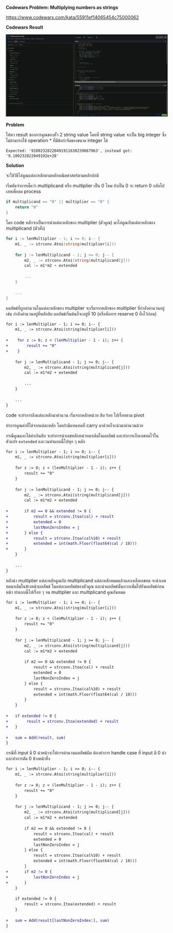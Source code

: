 **Codewars Problem: Multiplying numbers as strings**

https://www.codewars.com/kata/55911ef14065454c75000062

**Codewars Result**

![result](https://github.com/D4rk1ink/Codewars-Problems/blob/master/multiplying-numbers-as-strings/result.png?raw=true)

**Problem**

ให้หา result ของการคูณของทั้ว 2 string value โดยที่ string value จะเป็น big integer ซึ่งไม่สามารถใช้ operation * ที่มีข้อกำจัดของขนาด integer ได้

```
Expected: '91002328220491911630239667963', instead got: '9.100232822049192e+28'
```

**Solution**

จะใช้วิธีไล่คูณแต่ละหลักตามหลักคณิตศาสตร์ตามหลักปกติ

เริ่มตันจำการเช็คว่า multiplicand หรือ multiplier เป็น 0 ไหม ถ้าเป็น 0 จะ return 0 กลับไปเลยเพื่อลด process
```go
if multiplicand == "0" || multiplier == "0" {
    return "0"
}
```

โดย code หลักจะเป็นการนำแต่ละหลักของ multiplier (ตัวคูณ) มาไล่คูณกับแต่ละหลักของ multiplicand (ตัวตั้ง)

```go
for i := lenMultiplier - 1; i >= 0; i-- {
    m1, _ := strconv.Atoi(string(multiplier[i]))

    for j := lenMultiplicand - 1; j >= 0; j-- {
        m2, _ := strconv.Atoi(string(multiplicand[j]))
        cal := m1*m2 + extended
        
        ...
    }

    ...
}
```

ผลลัพธ์ที่ถูกคำนวนในแต่ละหลักของ multiplier จะเริ่มจากหลักของ multiplier ที่กำลังคำนวนอยู่ เช่น กำลังคำนวนอยู่ที่หลักสิบ ผลลัพธ์เริ่มต้นก็จะอยู่ที่ 10 (หรือคือการ reserve 0 ทิ้งไว้ก่อน)


```diff
for i := lenMultiplier - 1; i >= 0; i-- {
    m1, _ := strconv.Atoi(string(multiplier[i]))

+    for z := 0; z < (lenMultiplier - 1 - i); z++ {
+        result += "0"
+    }

    for j := lenMultiplicand - 1; j >= 0; j-- {
        m2, _ := strconv.Atoi(string(multiplicand[j]))
        cal := m1*m2 + extended
        
        ...
    }

    ...
}
```

code จะทำการดึงแต่ละหลักมาคำนวน เริ่มจากหลักหน่วย สิบ ร้อย ไปเรื่อยตาม pivot

ทำการคูณค่าที่ได้จากแต่ละหลัก โดยถ้ามีแทนทดที่ carry มาด้วยก็จะนำมาคำนวนด้วย

กรณีคูณและได้ค่าเกินสิบ จะทำการนำเลขหลักหน่วยมาเติมในผลลัพธ์ และทำการเก็บเลขทดไว้ในตัวแปร `extended` และวนทำแบบนี้ไปทุก ๆ หลัก

```diff
for i := lenMultiplier - 1; i >= 0; i-- {
    m1, _ := strconv.Atoi(string(multiplier[i]))

    for z := 0; z < (lenMultiplier - 1 - i); z++ {
        result += "0"
    }

    for j := lenMultiplicand - 1; j >= 0; j-- {
        m2, _ := strconv.Atoi(string(multiplicand[j]))
        cal := m1*m2 + extended

+       if m2 == 0 && extended != 0 {
+           result = strconv.Itoa(cal) + result
+           extended = 0
+           lastNonZeroIndex = j
+       } else {
+           result = strconv.Itoa(cal%10) + result
+           extended = int(math.Floor(float64(cal / 10)))
+       }
    }

    ...
}
```

หลังนำ multiplier แต่ละหลักคูณกับ multiplicand แต่ละหลักหมดแล้วและเหลือเลขทด จะนำเลขทดมาเติมในข้างหน้าผลลัพธ์ ในแต่ละผลลัพธ์ของตัวคูณ และนำผลลัพธ์นั้นบวกเพิ่มไปยังผลลัพธ์ก่อนหน้า ทำแบบนี้ไปเรื่อย ๆ จน multiplier และ multiplicand คูณกันหมด

```diff
for i := lenMultiplier - 1; i >= 0; i-- {
    m1, _ := strconv.Atoi(string(multiplier[i]))

    for z := 0; z < (lenMultiplier - 1 - i); z++ {
        result += "0"
    }

    for j := lenMultiplicand - 1; j >= 0; j-- {
        m2, _ := strconv.Atoi(string(multiplicand[j]))
        cal := m1*m2 + extended

        if m2 == 0 && extended != 0 {
            result = strconv.Itoa(cal) + result
            extended = 0
            lastNonZeroIndex = j
        } else {
            result = strconv.Itoa(cal%10) + result
            extended = int(math.Floor(float64(cal / 10)))
        }
    }

+   if extended != 0 {
+        result = strconv.Itoa(extended) + result
+   }

+   sum = Add(result, sum)
}
```

กรณีที่ input มี 0 นำหน้าจะให้การคำนวนผลลัพธ์ผิด ต้องทำการ handle case ที่ input มี 0 นำ และทำการตัด 0 ข้างหน้าทิ้ง

```diff
for i := lenMultiplier - 1; i >= 0; i-- {
    m1, _ := strconv.Atoi(string(multiplier[i]))

    for z := 0; z < (lenMultiplier - 1 - i); z++ {
        result += "0"
    }

    for j := lenMultiplicand - 1; j >= 0; j-- {
        m2, _ := strconv.Atoi(string(multiplicand[j]))
        cal := m1*m2 + extended

        if m2 == 0 && extended != 0 {
            result = strconv.Itoa(cal) + result
            extended = 0
            lastNonZeroIndex = j
        } else {
            result = strconv.Itoa(cal%10) + result
            extended = int(math.Floor(float64(cal / 10)))
        }
+       if m2 != 0 {
+           lastNonZeroIndex = j
+       }
    }

    if extended != 0 {
        result = strconv.Itoa(extended) + result
    }

+   sum = Add(result[lastNonZeroIndex:], sum)
}
```

